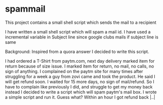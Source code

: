 spammail
========

This project contains a small shell script which sends the mail to a recipient

I have written a small shell script which will spam a mail id.
I have used a incremental variable in Subject line since google clubs mails if subject line is same

Background:
Inspired from a quora answer I decided to write this script.

I had ordered a T-Shirt from paytm.com, next day delivery marked item for return because of size issue.
I marked item for return, no mail, no calls, no sign of anything.
I complained on the paytm site for many times after struggling for a week a guy from zovi came and took the product.
He said I will get refund soon. I waited for 15 more days, no sign of mail/refund.
So I have to complain like previously I did, and struggle to get my money back instead I decided to write a script 
which will spam paytm's mail box.
I wrote a simple script and run it. Guess what? Within an hour I got refund back |..| 
